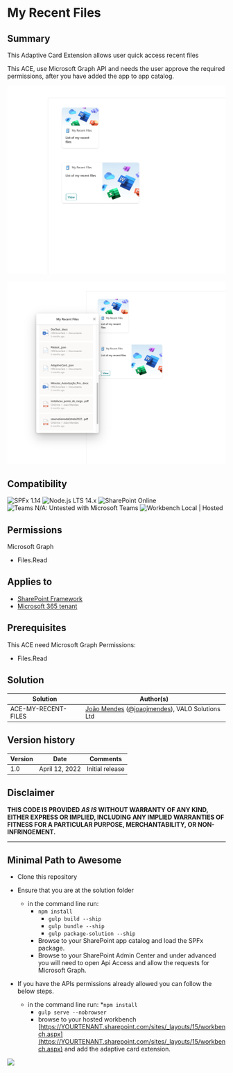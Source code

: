 # My Recent Files

## Summary

This Adaptive Card Extension allows user quick access recent files

This ACE, use Microsoft Graph API and needs the user approve the required permissions, after you have added the app to app catalog.

![ace-my-recent-files](./src/assets/my-recent-files01.png)

![ace-my-recent-files](./src/assets/my-recent-files02.png)

## Compatibility

![SPFx 1.14](https://img.shields.io/badge/SPFx-1.13.1-green.svg)
![Node.js LTS 14.x](https://img.shields.io/badge/Node.js-LTS%2014.x-green.svg)
![SharePoint Online](https://img.shields.io/badge/SharePoint-Online-yellow.svg)
![Teams N/A: Untested with Microsoft Teams](https://img.shields.io/badge/Teams-N%2FA-lightgrey.svg "Untested with Microsoft Teams")
![Workbench Local | Hosted](https://img.shields.io/badge/Workbench-Local%20%7C%20Hosted-green.svg)

## Permissions

Microsoft Graph

- Files.Read

## Applies to

- [SharePoint Framework](https://docs.microsoft.com/sharepoint/dev/spfx/sharepoint-framework-overview)
- [Microsoft 365 tenant](https://docs.microsoft.com/sharepoint/dev/spfx/set-up-your-development-environment)

## Prerequisites

This ACE need Microsoft Graph Permissions:

- Files.Read

## Solution

| Solution             | Author(s)                                                                                                      |
| -------------------- | -------------------------------------------------------------------------------------------------------------- |
| ACE-MY-RECENT-FILES | [João Mendes](https://github.com/joaojmendes) ([@joaojmendes](https://twitter.com/joaojmendes)), VALO Solutions Ltd |

## Version history

| Version | Date              | Comments        |
| ------- | ----------------- | --------------- |
| 1.0     | April 12, 2022 | Initial release |

## Disclaimer

**THIS CODE IS PROVIDED *AS IS* WITHOUT WARRANTY OF ANY KIND, EITHER EXPRESS OR IMPLIED, INCLUDING ANY IMPLIED WARRANTIES OF FITNESS FOR A PARTICULAR PURPOSE, MERCHANTABILITY, OR NON-INFRINGEMENT.**

---

## Minimal Path to Awesome

- Clone this repository
- Ensure that you are at the solution folder

  - in the command line run:
    - `npm install`
      - `gulp build --ship`
      - `gulp bundle --ship`
      - `gulp package-solution --ship`
    - Browse to your SharePoint app catalog and load the SPFx package.
    - Browse to your SharePoint Admin Center and under advanced you will need to open Api Access and allow the requests for Microsoft Graph.
- If you have the APIs permissions already allowed you can follow the below steps.

  - in the command line run:
    *`npm install`
    - `gulp serve --nobrowser`
    - browse to your hosted workbench [https://YOURTENANT.sharepoint.com/sites/_layouts/15/workbench.aspx](https://YOURTENANT.sharepoint.com/sites/_layouts/15/workbench.aspx) and add the adaptive card extension.

<img src="https://pnptelemetry.azurewebsites.net/sp-dev-fx-aces/samples/ImageCard-my-recent-files" />
